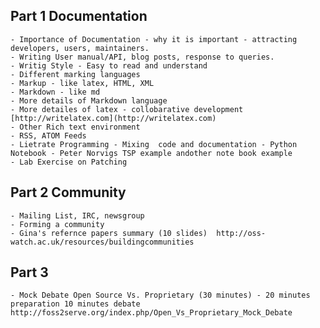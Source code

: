 ## Part 1  Documentation
	- Importance of Documentation - why it is important - attracting developers, users, maintainers.
	- Writing User manual/API, blog posts, response to queries.
	- Writig Style - Easy to read and understand
	- Different marking languages
	- Markup - like latex, HTML, XML
	- Markdown - like md
	- More details of Markdown language
	- More detailes of latex - collobarative development [http://writelatex.com](http://writelatex.com)
	- Other Rich text environment
	- RSS, ATOM Feeds
	- Lietrate Programming - Mixing  code and documentation - Python Notebook - Peter Norvigs TSP example andother note book example
	- Lab Exercise on Patching

## Part 2 Community
	- Mailing List, IRC, newsgroup
	- Forming a community
	- Gina's refernce papers summary (10 slides)  http://oss-watch.ac.uk/resources/buildingcommunities
    
## Part 3
	- Mock Debate Open Source Vs. Proprietary (30 minutes) - 20 minutes preparation 10 minutes debate http://foss2serve.org/index.php/Open_Vs_Proprietary_Mock_Debate
      

  
